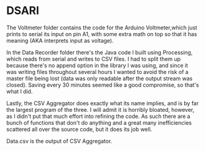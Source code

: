 # DSARI
The Voltmeter folder contains the code for the Arduino Voltmeter,which just prints to serial its input on pin A1, with some extra math on top so that it has meaning (AKA interprets input as voltage).

In the Data Recorder folder there's the Java code I built using Processing, which reads from serial and writes to CSV files. I had to split them up because there's no append option in the library I was using, and since it was writing files throughout several hours I wanted to avoid the risk of a master file being lost (data was only readable after the output stream was closed). Saving every 30 minutes seemed like a good compromise, so that's what I did.

Lastly, the CSV Aggregator does exactly what its name implies, and is by far the largest program of the three. I will admit it is horribly bloated, however, as I didn't put that much effort into refining the code. As such there are a bunch of functions that don't do anything and a great many inefficiencies scattered all over the source code, but it does its job well. 

Data.csv is the output of CSV Aggregator.
